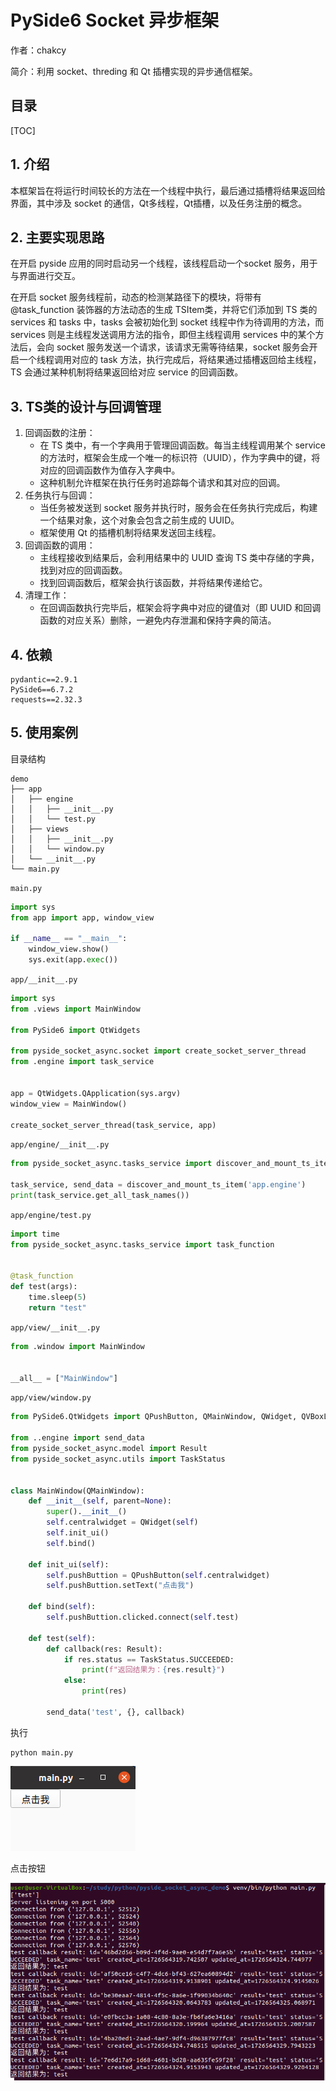 # PySide6 Socket 异步框架

作者：chakcy

简介：利用 socket、threding 和 Qt 插槽实现的异步通信框架。

## 目录

[TOC]

## 1. 介绍

本框架旨在将运行时间较长的方法在一个线程中执行，最后通过插槽将结果返回给界面，其中涉及 socket 的通信，Qt多线程，Qt插槽，以及任务注册的概念。

## 2. 主要实现思路

在开启 pyside 应用的同时启动另一个线程，该线程启动一个socket 服务，用于与界面进行交互。

在开启 socket 服务线程前，动态的检测某路径下的模块，将带有 @task_function 装饰器的方法动态的生成 TSItem类，并将它们添加到 TS 类的 services 和 tasks 中，tasks 会被初始化到 socket 线程中作为待调用的方法，而 services 则是主线程发送调用方法的指令，即但主线程调用 services 中的某个方法后，会向 socket 服务发送一个请求，该请求无需等待结果，socket 服务会开启一个线程调用对应的 task 方法，执行完成后，将结果通过插槽返回给主线程，TS 会通过某种机制将结果返回给对应 service 的回调函数。

## 3. TS类的设计与回调管理

1. 回调函数的注册：
   - 在 TS 类中，有一个字典用于管理回调函数。每当主线程调用某个 service 的方法时，框架会生成一个唯一的标识符（UUID），作为字典中的键，将对应的回调函数作为值存入字典中。
   - 这种机制允许框架在执行任务时追踪每个请求和其对应的回调。
2. 任务执行与回调：
   - 当任务被发送到 socket 服务并执行时，服务会在任务执行完成后，构建一个结果对象，这个对象会包含之前生成的 UUID。
   - 框架使用 Qt 的插槽机制将结果发送回主线程。
3. 回调函数的调用：
   - 主线程接收到结果后，会利用结果中的 UUID 查询 TS 类中存储的字典，找到对应的回调函数。
   - 找到回调函数后，框架会执行该函数，并将结果传递给它。
4. 清理工作：
   - 在回调函数执行完毕后，框架会将字典中对应的键值对（即 UUID 和回调函数的对应关系）删除，一避免内存泄漏和保持字典的简洁。

## 4. 依赖
```
pydantic==2.9.1
PySide6==6.7.2
requests==2.32.3
```

## 5. 使用案例

目录结构

```
demo
├── app
│   ├── engine
│   │   ├── __init__.py
│   │   └── test.py
│   ├── views
│   │   ├── __init__.py
│   │   └── window.py
│   └── __init__.py
└── main.py
```

`main.py`

```python
import sys
from app import app, window_view

if __name__ == "__main__":
    window_view.show()
    sys.exit(app.exec())
```

`app/__init__.py`

```python
import sys
from .views import MainWindow

from PySide6 import QtWidgets

from pyside_socket_async.socket import create_socket_server_thread
from .engine import task_service


app = QtWidgets.QApplication(sys.argv)
window_view = MainWindow()

create_socket_server_thread(task_service, app)

```

`app/engine/__init__.py`

```python
from pyside_socket_async.tasks_service import discover_and_mount_ts_item

task_service, send_data = discover_and_mount_ts_item('app.engine')
print(task_service.get_all_task_names())
```

`app/engine/test.py`

```python
import time
from pyside_socket_async.tasks_service import task_function


@task_function
def test(args):
    time.sleep(5)
    return "test"
```

`app/view/__init__.py`

```python
from .window import MainWindow


__all__ = ["MainWindow"]
```

`app/view/window.py`

```python
from PySide6.QtWidgets import QPushButton, QMainWindow, QWidget, QVBoxLayout

from ..engine import send_data
from pyside_socket_async.model import Result
from pyside_socket_async.utils import TaskStatus


class MainWindow(QMainWindow):
    def __init__(self, parent=None):
        super().__init__()
        self.centralwidget = QWidget(self)
        self.init_ui()
        self.bind()

    def init_ui(self):
        self.pushButtion = QPushButton(self.centralwidget)
        self.pushButtion.setText("点击我")

    def bind(self):
        self.pushButtion.clicked.connect(self.test)
    
    def test(self):
        def callback(res: Result):
            if res.status == TaskStatus.SUCCEEDED:
                print(f"返回结果为：{res.result}")
            else: 
                print(res)
        
        send_data('test', {}, callback)
```

执行

```shell
python main.py
```

![执行](img/执行.png)

点击按钮

![点击按钮](img/点击按钮.png)
